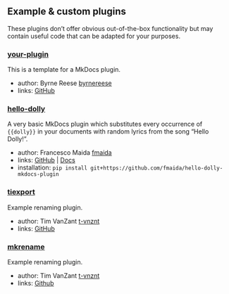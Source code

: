
## Example & custom plugins

These plugins don’t offer obvious out-of-the-box functionality but may contain useful code that can be adapted for your purposes.

### [your-plugin](https://github.com/byrnereese/mkdocs-plugin-template)

This is a template for a MkDocs plugin.

- author: Byrne Reese [byrnereese](https://github.com/byrnereese)
- links: [GitHub](https://github.com/byrnereese/mkdocs-plugin-template)

### [hello-dolly](https://github.com/fmaida/hello-dolly-mkdocs-plugin)

A very basic MkDocs plugin which substitutes every occurrence of `{{dolly}}` in your documents with random lyrics from the song “Hello Dolly!”.

- author: Francesco Maida [fmaida](https://github.com/fmaida)
- links: [GitHub](https://github.com/fmaida/hello-dolly-mkdocs-plugin) \| [Docs](https://github.com/fmaida/hello-dolly-mkdocs-plugin/blob/master/README.md)
- installation: `pip install git+https://github.com/fmaida/hello-dolly-mkdocs-plugin`

### [tiexport](https://github.com/t-vnznt/tdev/tree/master/mkdocs-tiexport-rename)

Example renaming plugin.

- author: Tim VanZant [t-vnznt](https://github.com/t-vnznt)
- links: [GitHub](https://github.com/t-vnznt/tdev/tree/master/mkdocs-tiexport-rename)

### [mkrename](https://github.com/t-vnznt/tdev/tree/master/mkdocs-mkrename-plugin)

Example renaming plugin.

- author: Tim VanZant [t-vnznt](https://github.com/t-vnznt)
- links: [Github](https://github.com/t-vnznt/tdev/tree/master/mkdocs-mkrename-plugin)
